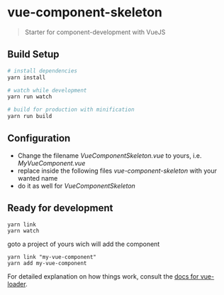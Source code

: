 # vue-component-skeleton

> Starter for component-development with VueJS

## Build Setup

``` bash
# install dependencies
yarn install

# watch while development
yarn run watch

# build for production with minification
yarn run build
```

## Configuration

- Change the filename *VueComponentSkeleton.vue* to yours, i.e. *MyVueComponent.vue*
- replace inside the following files *vue-component-skeleton* with your wanted name
- do it as well for *VueComponentSkeleton*

## Ready for development

``` 
yarn link
yarn watch
``` 

goto a project of yours wich will add the component

``` 
yarn link "my-vue-component"
yarn add my-vue-component
``` 


For detailed explanation on how things work, consult the [docs for vue-loader](http://vuejs.github.io/vue-loader).